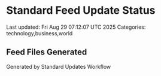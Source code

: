 # Standard Feed Update Status
Last updated: Fri Aug 29 07:12:07 UTC 2025
Categories: technology,business,world

## Feed Files Generated

Generated by Standard Updates Workflow

